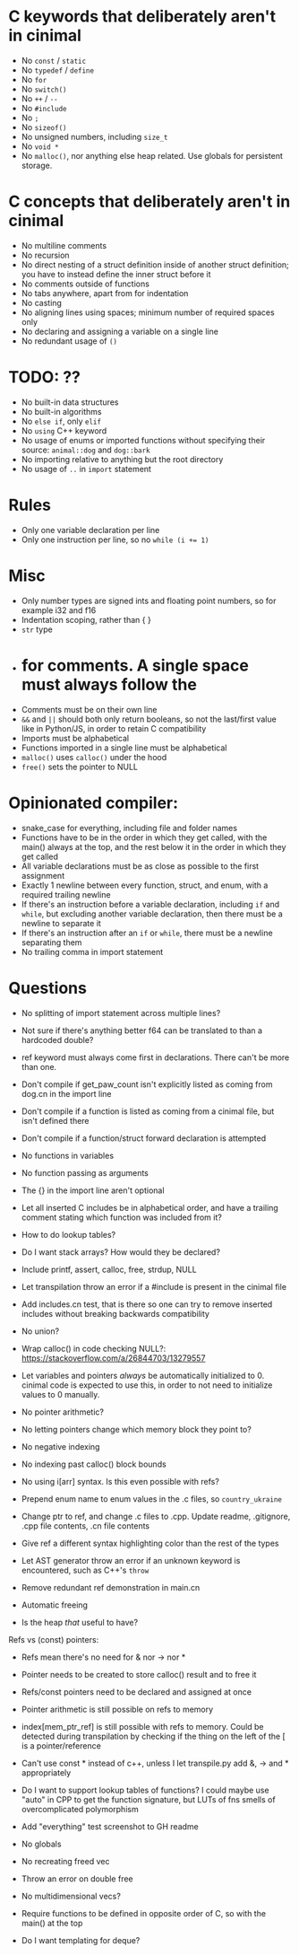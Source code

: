 # C keywords that deliberately aren't in cinimal
- No `const` / `static`
- No `typedef` / `define`
- No `for`
- No `switch()`
- No `++` / `--`
- No `#include`
- No `;`
- No `sizeof()`
- No unsigned numbers, including `size_t`
- No `void *`
- No `malloc()`, nor anything else heap related. Use globals for persistent storage.

# C concepts that deliberately aren't in cinimal
- No multiline comments
- No recursion
- No direct nesting of a struct definition inside of another struct definition; you have to instead define the inner struct before it
- No comments outside of functions
- No tabs anywhere, apart from for indentation
- No casting
- No aligning lines using spaces; minimum number of required spaces only
- No declaring and assigning a variable on a single line
- No redundant usage of `()`

# TODO: ??
- No built-in data structures
- No built-in algorithms
- No `else if`, only `elif`
- No `using` C++ keyword
- No usage of enums or imported functions without specifying their source: `animal::dog` and `dog::bark`
- No importing relative to anything but the root directory
- No usage of `..` in `import` statement

# Rules
- Only one variable declaration per line
- Only one instruction per line, so no `while (i += 1)`

# Misc
- Only number types are signed ints and floating point numbers, so for example i32 and f16
- Indentation scoping, rather than { }
- `str` type
- # for comments. A single space must always follow the #
- Comments must be on their own line
- `&&` and `||` should both only return booleans, so not the last/first value like in Python/JS, in order to retain C compatibility
- Imports must be alphabetical
- Functions imported in a single line must be alphabetical
- `malloc()` uses `calloc()` under the hood
- `free()` sets the pointer to NULL

# Opinionated compiler:
- snake_case for everything, including file and folder names
- Functions have to be in the order in which they get called, with the main() always at the top, and the rest below it in the order in which they get called
- All variable declarations must be as close as possible to the first assignment
- Exactly 1 newline between every function, struct, and enum, with a required trailing newline
- If there's an instruction before a variable declaration, including `if` and `while`, but excluding another variable declaration, then there must be a newline to separate it
- If there's an instruction after an `if` or `while`, there must be a newline separating them
- No trailing comma in import statement

# Questions
- No splitting of import statement across multiple lines?
- Not sure if there's anything better f64 can be translated to than a hardcoded double?



- ref keyword must always come first in declarations. There can't be more than one.
- Don't compile if get_paw_count isn't explicitly listed as coming from dog.cn in the import line
- Don't compile if a function is listed as coming from a cinimal file, but isn't defined there
- Don't compile if a function/struct forward declaration is attempted
- No functions in variables
- No function passing as arguments
- The {} in the import line aren't optional
- Let all inserted C includes be in alphabetical order, and have a trailing comment stating which function was included from it?
- How to do lookup tables?
- Do I want stack arrays? How would they be declared?
- Include printf, assert, calloc, free, strdup, NULL
- Let transpilation throw an error if a #include is present in the cinimal file
- Add includes.cn test, that is there so one can try to remove inserted includes without breaking backwards compatibility
- No union?
- Wrap calloc() in code checking NULL?: https://stackoverflow.com/a/26844703/13279557
- Let variables and pointers *always* be automatically initialized to 0. cinimal code is expected to use this, in order to not need to initialize values to 0 manually.
- No pointer arithmetic?
- No letting pointers change which memory block they point to?
- No negative indexing
- No indexing past calloc() block bounds
- No using i[arr] syntax. Is this even possible with refs?
- Prepend enum name to enum values in the .c files, so `country_ukraine`
- Change ptr to ref, and change .c files to .cpp. Update readme, .gitignore, .cpp file contents, .cn file contents
- Give ref a different syntax highlighting color than the rest of the types
- Let AST generator throw an error if an unknown keyword is encountered, such as C++'s `throw`
- Remove redundant ref demonstration in main.cn
- Automatic freeing
- Is the heap *that* useful to have?

Refs vs (const) pointers:
- Refs mean there's no need for & nor -> nor *
- Pointer needs to be created to store calloc() result and to free it
- Refs/const pointers need to be declared and assigned at once
- Pointer arithmetic is still possible on refs to memory
- index[mem_ptr_ref] is still possible with refs to memory. Could be detected during transpilation by checking if the thing on the left of the [ is a pointer/reference
- Can't use const * instead of c++, unless I let transpile.py add &, -> and * appropriately



- Do I want to support lookup tables of functions? I could maybe use "auto" in CPP to get the function signature, but LUTs of fns smells of overcomplicated polymorphism
- Add "everything" test screenshot to GH readme
- No globals
- No recreating freed vec
- Throw an error on double free
- No multidimensional vecs?
- Require functions to be defined in opposite order of C, so with the main() at the top
- Do I want templating for deque?
